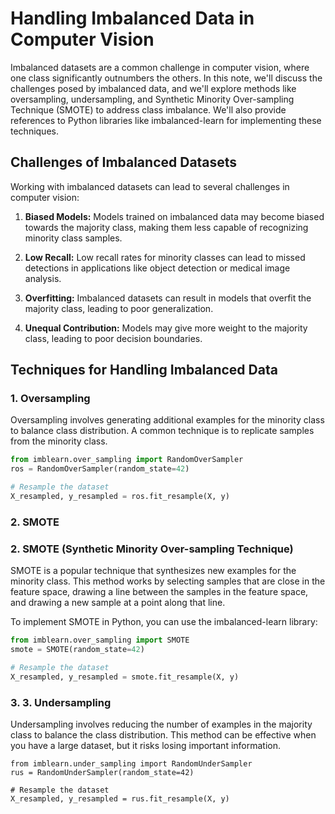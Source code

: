 # Handling Imbalanced Data in Computer Vision

Imbalanced datasets are a common challenge in computer vision, where one class significantly outnumbers the others. In this note, we'll discuss the challenges posed by imbalanced data, and we'll explore methods like oversampling, undersampling, and Synthetic Minority Over-sampling Technique (SMOTE) to address class imbalance. We'll also provide references to Python libraries like imbalanced-learn for implementing these techniques.

## Challenges of Imbalanced Datasets

Working with imbalanced datasets can lead to several challenges in computer vision:

1. **Biased Models:** Models trained on imbalanced data may become biased towards the majority class, making them less capable of recognizing minority class samples.

2. **Low Recall:** Low recall rates for minority classes can lead to missed detections in applications like object detection or medical image analysis.

3. **Overfitting:** Imbalanced datasets can result in models that overfit the majority class, leading to poor generalization.

4. **Unequal Contribution:** Models may give more weight to the majority class, leading to poor decision boundaries.

## Techniques for Handling Imbalanced Data

### 1. Oversampling

Oversampling involves generating additional examples for the minority class to balance class distribution. A common technique is to replicate samples from the minority class.

```python
from imblearn.over_sampling import RandomOverSampler
ros = RandomOverSampler(random_state=42)

# Resample the dataset
X_resampled, y_resampled = ros.fit_resample(X, y)
```

### 2. SMOTE

### 2. SMOTE (Synthetic Minority Over-sampling Technique)

SMOTE is a popular technique that synthesizes new examples for the minority class. This method works by selecting samples that are close in the feature space, drawing a line between the samples in the feature space, and drawing a new sample at a point along that line.

To implement SMOTE in Python, you can use the imbalanced-learn library:

```python
from imblearn.over_sampling import SMOTE
smote = SMOTE(random_state=42)

# Resample the dataset
X_resampled, y_resampled = smote.fit_resample(X, y)
```

### 3. 3. Undersampling
Undersampling involves reducing the number of examples in the majority class to balance the class distribution. This method can be effective when you have a large dataset, but it risks losing important information.

```
from imblearn.under_sampling import RandomUnderSampler
rus = RandomUnderSampler(random_state=42)

# Resample the dataset
X_resampled, y_resampled = rus.fit_resample(X, y)

```
